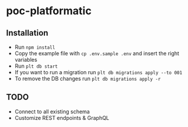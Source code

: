 # poc-platformatic

## Installation

- Run `npm install`
- Copy the example file with `cp .env.sample .env` and insert the right variables
- Run `plt db start`
- If you want to run a migration run `plt db migrations apply --to 001`
- To remove the DB changes run `plt db migrations apply -r`

## TODO

- Connect to all existing schema
- Customize REST endpoints & GraphQL
